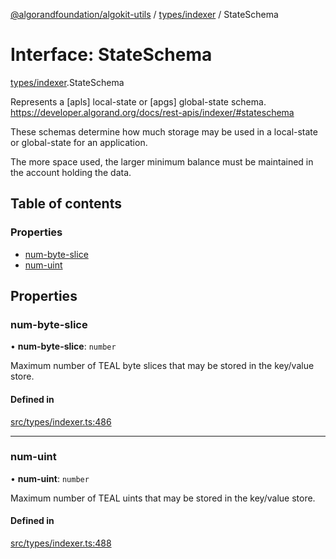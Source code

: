 [@algorandfoundation/algokit-utils](../README.md) / [types/indexer](../modules/types_indexer.md) / StateSchema

# Interface: StateSchema

[types/indexer](../modules/types_indexer.md).StateSchema

Represents a [apls] local-state or [apgs] global-state schema.
https://developer.algorand.org/docs/rest-apis/indexer/#stateschema

These schemas determine how much storage may be used in a local-state or global-state for an application.

The more space used, the larger minimum balance must be maintained in the account holding the data.

## Table of contents

### Properties

- [num-byte-slice](types_indexer.StateSchema.md#num-byte-slice)
- [num-uint](types_indexer.StateSchema.md#num-uint)

## Properties

### num-byte-slice

• **num-byte-slice**: `number`

Maximum number of TEAL byte slices that may be stored in the key/value store.

#### Defined in

[src/types/indexer.ts:486](https://github.com/algorandfoundation/algokit-utils-ts/blob/main/src/types/indexer.ts#L486)

___

### num-uint

• **num-uint**: `number`

Maximum number of TEAL uints that may be stored in the key/value store.

#### Defined in

[src/types/indexer.ts:488](https://github.com/algorandfoundation/algokit-utils-ts/blob/main/src/types/indexer.ts#L488)
